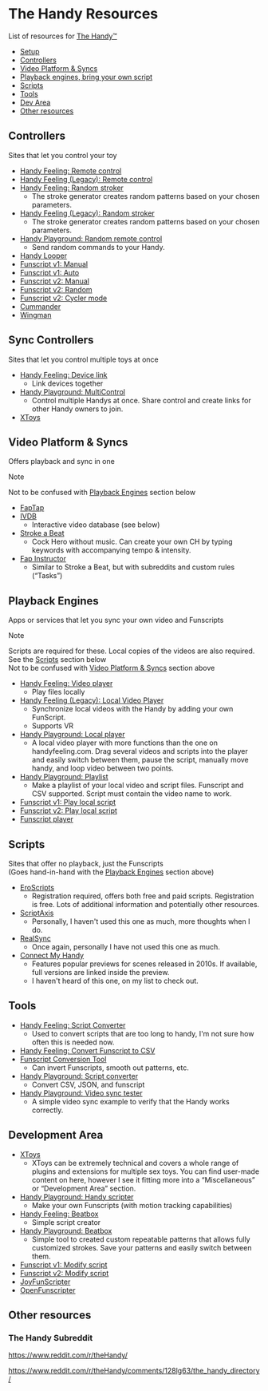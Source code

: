 # The Handy Resources
List of resources for [The Handy™](https://www.thehandy.com/)
- [Setup](https://onboarding.handyfeeling.com/)
- [Controllers](#controllers)
- [Video Platform & Syncs](#video-platform--syncs)
- [Playback engines, bring your own script](#playback-engines)
- [Scripts](#scripts)
- [Tools](#tools)
- [Dev Area](#development-area)
- [Other resources](#other-resources)

## Controllers
Sites that let you control your toy
- [Handy Feeling: Remote control](https://new.handyfeeling.com/#/remote)
- [Handy Feeling (Legacy): Remote control](https://www.handyfeeling.com/remote)
- [Handy Feeling: Random stroker](https://new.handyfeeling.com/#/random-classic)
  - The stroke generator creates random patterns based on your chosen parameters.
- [Handy Feeling (Legacy): Random stroker](https://www.handyfeeling.com/random)
  - The stroke generator creates random patterns based on your chosen parameters.
- [Handy Playground: Random remote control](https://playground.handyfeeling.com/random/index.html)
  - Send random commands to your Handy.
- [Handy Looper](https://handylooper.pages.dev/)
- [Funscript v1: Manual](https://funscript.io/manual)
- [Funscript v1: Auto](https://funscript.io/auto)
- [Funscript v2: Manual](https://beta.funscript.io/app/manual)
- [Funscript v2: Random](https://beta.funscript.io/app/random)
- [Funscript v2: Cycler mode](https://beta.funscript.io/app/cycler)
- [Cummander](https://www.cummander.com/)
- [Wingman](https://wingman.theappstore.org/)

## Sync Controllers
Sites that let you control multiple toys at once
- [Handy Feeling: Device link](https://new.handyfeeling.com/#/link)
  - Link devices together
- [Handy Playground: MultiControl](https://playground.handyfeeling.com/channel/)
  - Control multiple Handys at once. Share control and create links for other Handy owners to join.
- [XToys](https://xtoys.app/)

## Video Platform & Syncs
Offers playback and sync in one
> [!NOTE]  
> Not to be confused with [Playback Engines](#playback-engines) section below
- [FapTap](https://faptap.net/)
- [IVDB](https://www.ivdb.io/#/videos)
  - Interactive video database (see below)
- [Stroke a Beat](https://www.strokeabeat.com/)
  - Cock Hero without music. Can create your own CH by typing keywords with accompanying tempo & intensity.
- [Fap Instructor](https://fapinstructor.com/)
  - Similar to Stroke a Beat, but with subreddits and custom rules (“Tasks”)

## Playback Engines
Apps or services that let you sync your own video and Funscripts
> [!NOTE]  
> Scripts are required for these. Local copies of the videos are also required.  
> See the [Scripts](#scripts) section below  
> Not to be confused with [Video Platform & Syncs](#video-platform--syncs) section above
- [Handy Feeling: Video player](https://new.handyfeeling.com/#/local)
  - Play files locally
- [Handy Feeling (Legacy): Local Video Player](https://www.handyfeeling.com/local-video)
  - Synchronize local videos with the Handy by adding your own FunScript. 
  - Supports VR
- [Handy Playground: Local player](https://playground.handyfeeling.com/localplayer/index.html)
  - A local video player with more functions than the one on handyfeeling.com. Drag several videos and scripts into the player and easily switch between them, pause the script, manually move handy, and loop video between two points.
- [Handy Playground: Playlist](https://playground.handyfeeling.com/playlist/index.html)
  - Make a playlist of your local video and script files. Funscript and CSV supported. Script must contain the video name to work.
- [Funscript v1: Play local script](https://funscript.io/play)
- [Funscript v2: Play local script](https://beta.funscript.io/app/play)
- [Funscript player](https://funscriptplayer.com/)

## Scripts
Sites that offer no playback, just the Funscripts  
(Goes hand-in-hand with the [Playback Engines](#playback-engines) section above)
- [EroScripts](https://discuss.eroscripts.com/)
  - Registration required, offers both free and paid scripts. Registration is free. Lots of additional information and potentially other resources.
- [ScriptAxis](https://scriptaxis.com/)
  - Personally, I haven't used this one as much, more thoughts when I do.
- [RealSync](https://realsync.us/collections/free-syncs)
  - Once again, personally I have not used this one as much.
- [Connect My Handy](https://www.connectmyhandy.com/)
  - Features popular previews for scenes released in 2010s. If available, full versions are linked inside the preview.
  - I haven't heard of this one, on my list to check out.

## Tools
- [Handy Feeling: Script Converter](https://playground.handyfeeling.com/scriptconverter/index.html)
  - Used to convert scripts that are too long to handy, I'm not sure how often this is needed now.
- [Handy Feeling: Convert Funscript to CSV](https://www.handyfeeling.com/convert-script)
- [Funscript Conversion Tool](https://xqueezeme.github.io/)
  - Can invert Funscripts, smooth out patterns, etc.
- [Handy Playground: Script converter](https://playground.handyfeeling.com/scriptconverter/index.html)
  - Convert CSV, JSON, and funscript
- [Handy Playground: Video sync tester](https://playground.handyfeeling.com/simple/index.html)
  - A simple video sync example to verify that the Handy works correctly.

## Development Area
- [XToys](https://xtoys.app/)
  - XToys can be extremely technical and covers a whole range of plugins and extensions for multiple sex toys. You can find user-made content on here, however I see it fitting more into a “Miscellaneous” or “Development Area” section.
- [Handy Playground: Handy scripter](https://playground.handyfeeling.com/scripter3/)
  - Make your own Funscripts (with motion tracking capabilities)
- [Handy Feeling: Beatbox](https://new.handyfeeling.com/#/beatbox)
  - Simple script creator
- [Handy Playground: Beatbox](https://playground.handyfeeling.com/beatboxv2/index.html)
  - Simple tool to created custom repeatable patterns that allows fully customized strokes. Save your patterns and easily switch between them.
- [Funscript v1: Modify script](https://funscript.io/modify)
- [Funscript v2: Modify script](https://beta.funscript.io/app/modify)
- [JoyFunScripter](https://discuss.eroscripts.com/t/joyfunscripter-0-13-1-make-your-own-scripts/2552)
- [OpenFunscripter](https://github.com/OpenFunscripter/OFS)

## Other resources
### The Handy Subreddit
https://www.reddit.com/r/theHandy/

https://www.reddit.com/r/theHandy/comments/128lg63/the_handy_directory/
